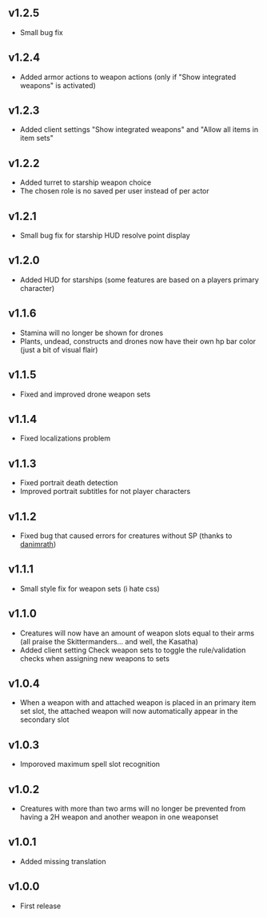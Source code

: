 ## v1.2.5
- Small bug fix

## v1.2.4
- Added armor actions to weapon actions (only if "Show integrated weapons" is activated)

## v1.2.3
- Added client settings "Show integrated weapons" and "Allow all items in item sets"

## v1.2.2
- Added turret to starship weapon choice
- The chosen role is no saved per user instead of per actor

## v1.2.1
- Small bug fix for starship HUD resolve point display

## v1.2.0
- Added HUD for starships (some features are based on a players primary character)

## v1.1.6
- Stamina will no longer be shown for drones
- Plants, undead, constructs and drones now have their own hp bar color (just a bit of visual flair)

## v1.1.5
- Fixed and improved drone weapon sets

## v1.1.4
- Fixed localizations problem

## v1.1.3
- Fixed portrait death detection
- Improved portrait subtitles for not player characters

## v1.1.2
- Fixed bug that caused errors for creatures without SP (thanks to [danimrath](https://github.com/danimrath))

## v1.1.1
- Small style fix for weapon sets (i hate css)

## v1.1.0
- Creatures will now have an amount of weapon slots equal to their arms (all praise the Skittermanders... and well, the Kasatha)
- Added client setting Check weapon sets to toggle the rule/validation checks when assigning new weapons to sets

## v1.0.4
- When a weapon with and attached weapon is placed in an primary item set slot, the attached weapon will now automatically appear in the secondary slot

## v1.0.3
- Imporoved maximum spell slot recognition

## v1.0.2
- Creatures with more than two arms will no longer be prevented from having a 2H weapon and another weapon in one weaponset

## v1.0.1
- Added missing translation

## v1.0.0
- First release
